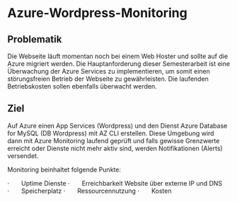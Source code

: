 # Azure-Wordpress-Monitoring

## Problematik

Die Webseite läuft momentan noch bei einem Web Hoster und sollte auf die Azure migriert werden. Die Hauptanforderung dieser Semesterarbeit ist eine Überwachung der Azure Services zu implementieren, um somit einen störungsfreien Betrieb der Webseite zu gewährleisten. Die laufenden Betriebskosten sollen ebenfalls überwacht werden.

## Ziel
Auf Azure einen App Services (Wordpress) und den Dienst Azure Database for MySQL (DB Wordpress) mit AZ CLI erstellen. Diese Umgebung wird dann mit Azure Monitoring laufend geprüft und falls gewisse Grenzwerte erreicht oder Dienste nicht mehr aktiv sind, werden Notifikationen (Alerts) versendet.

Monitoring beinhaltet folgende Punkte:

·       Uptime Dienste
·       Erreichbarkeit Website über externe IP und DNS
·       Speicherplatz
·       Ressourcennutzung
·       Kosten



